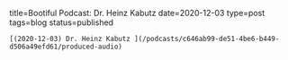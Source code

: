 
title=Bootiful Podcast: Dr. Heinz Kabutz 
date=2020-12-03
type=post
tags=blog
status=published
~~~~~~
[(2020-12-03) Dr. Heinz Kabutz ](/podcasts/c646ab99-de51-4be6-b449-d506a49efd61/produced-audio) 
            